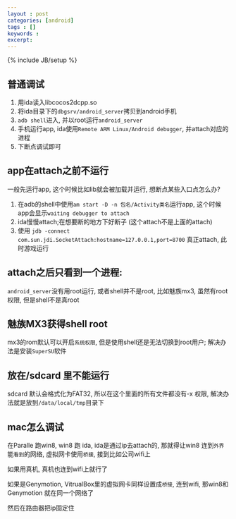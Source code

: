 ```yaml
---
layout : post
categories: [android]
tags : []
keywords : 
excerpt: 
---
```

{% include JB/setup %}

## 普通调试

1. 用ida读入libcocos2dcpp.so
2. 将ida目录下的`dbgsrv/android_server`拷贝到android手机
3. `adb shell`进入, 并以root运行`android_server`
4. 手机运行app, ida使用`Remote ARM Linux/Android debugger`, 并attach对应的进程
5. 下断点调试即可

## app在attach之前不运行

一般先运行app, 这个时候比如lib就会被加载并运行, 想断点某些入口点怎么办?

1. 在adb的shell中使用`am start -D -n 包名/Activity类名`运行app, 这个时候app会显示`waiting debugger to attach`
2. ida慢慢attach;在想要断的地方下好断子 (这个attach不是上面的attach)
3. 使用 `jdb -connect com.sun.jdi.SocketAttach:hostname=127.0.0.1,port=8700` 真正attach, 此时游戏运行

## attach之后只看到一个进程: 

`android_server`没有用root运行, 或者shell并不是root, 比如魅族mx3, 虽然有root权限, 但是shell不是真root

## 魅族MX3获得shell root

mx3的rom默认可以开启`系统权限`, 但是使用shell还是无法切换到root用户; 解决办法是安装`SuperSU`软件

## 放在/sdcard 里不能运行

sdcard 默认会格式化为FAT32, 所以在这个里面的所有文件都没有-x 权限, 解决办法就是放到`/data/local/tmp`目录下

## mac怎么调试
在Paralle 跑win8, win8 跑 ida, ida是通过ip去attach的, 那就得让win8 连到`外界`能`看到`的网络, 虚拟网卡使用`桥接`, 接到比如公司wifi上

如果用真机, 真机也连到wifi上就行了

如果是Genymotion, VitrualBox里的虚拟网卡同样设置成`桥接`, 连到wifi, 那win8和Genymotion 就在同一个网络了

然后在路由器把ip固定住


